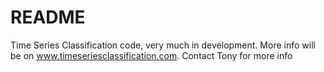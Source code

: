 # README #

Time Series Classification code, very much in development. More info will be on www.timeseriesclassification.com. Contact Tony for more info